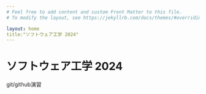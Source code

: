 ```yaml
---
# Feel free to add content and custom Front Matter to this file.
# To modify the layout, see https://jekyllrb.com/docs/themes/#overriding-theme-defaults

layout: home
title:"ソフトウェア工学 2024"
---
```


# ソフトウェア工学 2024

git/github演習
